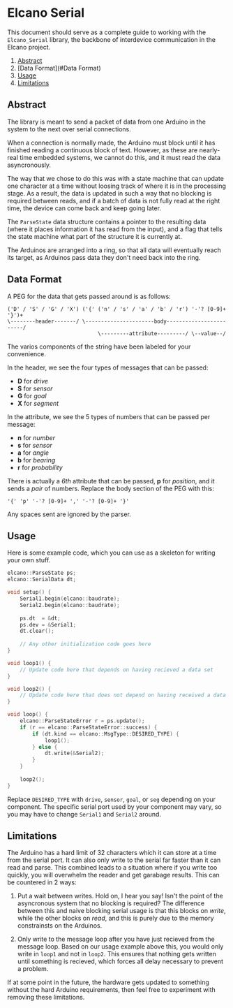 Elcano Serial
=============

This document should serve as a complete guide to working with the `Elcano_Serial` library, the backbone of interdevice communication in the Elcano project.

1. [Abstract](#Abstract)
2. [Data Format](#Data Format)
3. [Usage](#Usage)
4. [Limitations](#Limitations)

Abstract
--------

The library is meant to send a packet of data from one Arduino in the system to the next over serial connections.

When a connection is normally made, the Arduino must block until it has finished reading a continuous block of text. However, as these are nearly-real time embedded systems, we cannot do this, and it must read the data asyncronously.

The way that we chose to do this was with a state machine that can update one character at a time without loosing track of where it is in the processing stage. As a result, the data is updated in such a way that no blocking is required between reads, and if a batch of data is not fully read at the right time, the device can come back and keep going later.

The `ParseState` data structure contains a pointer to the resulting data (where it places information it has read from the input), and a flag that tells the state machine what part of the structure it is currently at.

The Arduinos are arranged into a ring, so that all data will eventually reach its target, as Arduinos pass data they don't need back into the ring.

Data Format
-----------

A PEG for the data that gets passed around is as follows:

    ('D' / 'S' / 'G' / 'X') ('{' ('n' / 's' / 'a' / 'b' / 'r') '-'? [0-9]+ '}')+
    \--------header-------/ \----------------------body------------------------/
                                 \---------attribute---------/ \--value--/

The varios components of the string have been labeled for your convenience.

In the header, we see the four types of messages that can be passed:

- **D** for _drive_
- **S** for _sensor_
- **G** for _goal_
- **X** for _segment_

In the attribute, we see the 5 types of numbers that can be passed per message:

- **n** for _number_
- **s** for _sensor_
- **a** for _angle_
- **b** for _bearing_
- **r** for _probability_

There is actually a _6th_ attribute that can be passed, **p** for _position_, and it sends a _pair_ of numbers. Replace the body section of the PEG with this:

    '{' 'p' '-'? [0-9]+ ',' '-'? [0-9]+ '}'

Any spaces sent are ignored by the parser.

Usage
-----

Here is some example code, which you can use as a skeleton for writing your own stuff.

```c++
elcano::ParseState ps;
elcano::SerialData dt;

void setup() {
    Serial1.begin(elcano::baudrate);
    Serial2.begin(elcano::baudrate);
    
    ps.dt  = &dt;
    ps.dev = &Serial1;
    dt.clear();
    
    // Any other initialization code goes here
}

void loop1() {
    // Update code here that depends on having recieved a data set
}

void loop2() {
    // Update code here that does not depend on having received a data set
}

void loop() {
    elcano::ParseStateError r = ps.update();
    if (r == elcano::ParseStateError::success) {
        if (dt.kind == elcano::MsgType::DESIRED_TYPE) {
            loop1();
        } else {
            dt.write(&Serial2);
        }
    }
    
    loop2();
}
```

Replace `DESIRED_TYPE` with `drive`, `sensor`, `goal`, or `seg` depending on your component. The specific serial port used by your component may vary, so you may have to change `Serial1` and `Serial2` around.

Limitations
-----------

The Arduino has a hard limit of 32 characters which it can store at a time from the serial port. It can also only write to the serial far faster than it can read and parse. This combined leads to a situation where if you write too quickly, you will overwhelm the reader and get garabage results. This can be countered in 2 ways:

1. Put a wait between writes. Hold on, I hear you say! Isn't the point of the asyncronous system that no blocking is required? The difference between this and naive blocking serial usage is that this blocks on _write_, while the other blocks on _read_, and this is purely due to the memory constrainsts on the Arduinos.

2. Only write to the message loop after you have just recieved from the message loop. Based on our usage example above this, you would only write in `loop1` and not in `loop2`. This ensures that nothing gets written until something is recieved, which forces all delay necessary to prevent a problem.

If at some point in the future, the hardware gets updated to something without the hard Arduino requirements, then feel free to experiment with removing these limitations.
